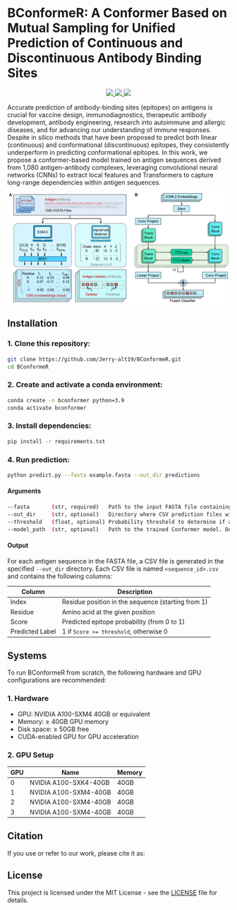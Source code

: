 # BConformeR: A Conformer Based on Mutual Sampling for Unified Prediction of Continuous and Discontinuous Antibody Binding Sites

<p align="center"> 
  <a href="https://github.com/Jerry-alt19/BConformeR/blob/main/LICENSE"> 
    <img src="https://img.shields.io/badge/license-MIT-informational"> 
  </a> 
  <a href="https://github.com/pytorch/pytorch"> 
    <img src="https://img.shields.io/badge/framework-PyTorch-informational"> 
  </a> 
  <a href="https://github.com/Jerry-alt19/BConformeR"> 
    <img src="https://img.shields.io/badge/build-passing-success"> 
  </a> 
</p>

Accurate prediction of antibody-binding sites (epitopes) on antigens is crucial for vaccine design, immunodiagnostics, therapeutic antibody development, antibody engineering, research into autoimmune and allergic diseases, and for advancing our understanding of immune responses. Despite in silico methods that have been proposed to predict both linear (continuous) and conformational (discontinuous) epitopes, they consistently underperform in predicting conformational epitopes. In this work, we propose a conformer-based model trained on antigen sequences derived from 1,080 antigen-antibody complexes, leveraging convolutional neural networks (CNNs) to extract local features and Transformers to capture long-range dependencies within antigen sequences.


![Figure 1](./fig/overview.png)


## Installation

### 1. Clone this repository:

```bash
git clone https://github.com/Jerry-alt19/BConformeR.git
cd BConformeR
```

### 2. Create and activate a conda environment:
```bash
conda create -n bconformer python=3.9
conda activate bconformer
```

### 3. Install dependencies:
```bash
pip install -r requirements.txt
```

### 4. Run prediction:
```bash
python predict.py --fasta example.fasta --out_dir predictions
```

#### Arguments

```bash
--fasta       (str, required)   Path to the input FASTA file containing antigen sequences.
--out_dir     (str, optional)   Directory where CSV prediction files will be saved. Default: "predictions"
--threshold   (float, optional) Probability threshold to determine if a residue is an epitope. Default: 0.3
--model_path  (str, optional)   Path to the trained Conformer model. Default: "src/model/bconformer_1.pth"
```

#### Output

For each antigen sequence in the FASTA file, a CSV file is generated in the specified `--out_dir` directory. Each CSV file is named `<sequence_id>.csv` and contains the following columns:

| Column | Description |
|--------|-------------|
| Index  | Residue position in the sequence (starting from 1) |
| Residue | Amino acid at the given position |
| Score  | Predicted epitope probability (from 0 to 1) |
| Predicted Label | 1 if `Score >= threshold`, otherwise 0 |


## Systems

To run BConformeR from scratch, the following hardware and GPU configurations are recommended:

### 1. Hardware
- GPU: NVIDIA A100-SXM4 40GB or equivalent
- Memory: ≥ 40GB GPU memory
- Disk space: ≥ 50GB free
- CUDA-enabled GPU for GPU acceleration

### 2. GPU Setup

| GPU | Name                     | Memory |
|-----|--------------------------|--------|
| 0   | NVIDIA A100-SXK4-40GB    | 40GB   |
| 1   | NVIDIA A100-SXM4-40GB    | 40GB   |
| 2   | NVIDIA A100-SXM4-40GB    | 40GB   |
| 3   | NVIDIA A100-SXM4-40GB    | 40GB   |

## Citation

If you use or refer to our work, please cite it as:


## License

This project is licensed under the MIT License - see the [LICENSE](LICENSE) file for details.



